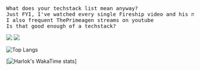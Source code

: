 <pre>
What does your techstack list mean anyway? 
Just FYI, I've watched every single Fireship video and his new uploads without fail.
I also frequent ThePrimeagen streams on youtube 
Is that good enough of a techstack? 
</pre>
<!--

![Harlok's wakatime stats](https://github-readme-stats.vercel.app/api/wakatime?username=fenymufyd\&layout=compact)
![Top Langs](https://github-readme-stats.vercel.app/api/top-langs/?username=FenyMufyd&hide_progress=false&theme=transparent)
![Anurag's GitHub stats](https://github-readme-stats.vercel.app/api?username=FenyMufyd&show_icons=true&theme=transparent)

### Wohallaw wohallaw everywon!!! 👋

here are some quick facks about me 🥴: 
- I Enjoy translating FOSS projects into another language, mainly into Bahasa Indonesia and Banjar 
- Am write amateurly in Wikipedia, and maps stuff at Openstreetmap
- Still learning python (specifically into AI/Machine learning) 
- Also learning modern fullstack javascript
- Am wishing to have a real job soon 🥴


*NOTE: Top languages does not indicate my skill level or something like that, it's a github metric of which languages i have the most code on github, it's a new feature of [github-readme-stats](https://github.com/anuraghazra/github-readme-stats)*
-->

<picture>
  <source
    srcset="https://github-readme-stats.vercel.app/api?username=fenymufyd&show_icons=true&theme=dark"
    media="(prefers-color-scheme: dark)"
  />
  <source
    srcset="https://github-readme-stats.vercel.app/api?username=fenymufyd&show_icons=true"
    media="(prefers-color-scheme: light), (prefers-color-scheme: no-preference)"
  />
  <img src="https://github-readme-stats.vercel.app/api?username=fenymufyd&show_icons=true" />
</picture>

<picture>
  <source
    srcset="https://github-readme-stats.vercel.app/api/top-langs/?username=fenymufyd&layout=compact&show_icons=true&theme=dark"
    media="(prefers-color-scheme: dark)"
  />
  <source
    srcset="https://github-readme-stats.vercel.app/api/top-langs/?username=fenymufyd&layout=compact&show_icons=true"
    media="(prefers-color-scheme: light), (prefers-color-scheme: no-preference)"
  />
  <img src="https://github-readme-stats.vercel.app/api/top-langs/?username=fenymufyd&layout=compact&show_icons=true" />
</picture>

![Top Langs](https://github-readme-stats.vercel.app/api/top-langs/?username=fenymufyd&layout=compact)

[![Harlok's WakaTime stats](https://github-readme-stats.vercel.app/api/wakatime?username=fenymufyd&layout=compact)]
